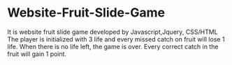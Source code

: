 # Website-Fruit-Slide-Game

It is website fruit slide game developed by Javascript,Jquery, CSS/HTML
The player is initialized with 3 life and every missed catch on fruit will lose 1 life. When there is no life left, the game is over.
Every correct catch in the fruit will gain 1 point.
